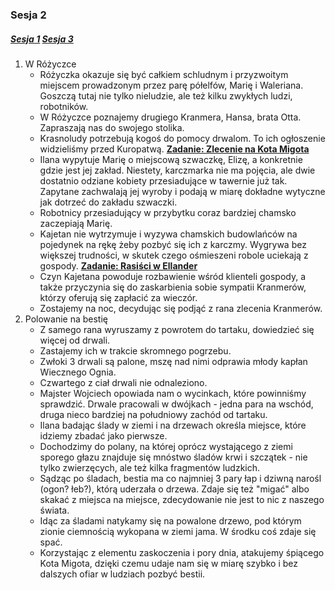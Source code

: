 ### Sesja 2
##### [Sesja 1](#sesja-001) [Sesja 3](#sesja-003)
1. W Różyczce
    - Różyczka okazuje się być całkiem schludnym i przyzwoitym miejscem prowadzonym przez parę półelfów, Marię i Waleriana. Goszczą tutaj nie tylko nieludzie, ale też kilku zwykłych ludzi, robotników.
    - W Różyczce poznajemy drugiego Kranmera, Hansa, brata Otta. Zapraszają nas do swojego stolika.
    - Krasnoludy potrzebują kogoś do pomocy drwalom. To ich ogłoszenie widzieliśmy przed Kuropatwą. **[Zadanie: Zlecenie na Kota Migota](#z_q1)**
    - Ilana wypytuje Marię o miejscową szwaczkę, Elizę, a konkretnie gdzie jest jej zakład. Niestety, karczmarka nie ma pojęcia, ale dwie dostatnio odziane kobiety przesiadujące w tawernie już tak. Zapytane zachwalają jej wyroby i podają w miarę dokładne wytyczne jak dotrzeć do zakładu szwaczki.
    - Robotnicy przesiadujący w przybytku coraz bardziej chamsko zaczepiają Marię.
    - Kajetan nie wytrzymuje i wyzywa chamskich budowlańców na pojedynek na rękę żeby pozbyć się ich z karczmy. Wygrywa bez większej trudności, w skutek czego ośmieszeni robole uciekają z gospody. **[Zadanie: Rasiści w Ellander](#z_q2)**
    - Czyn Kajetana powoduje rozbawienie wśród klienteli gospody, a także przyczynia się do zaskarbienia sobie sympatii Kranmerów, którzy oferują się zapłacić za wieczór.
    - Zostajemy na noc, decydując się podjąć z rana zlecenia Kranmerów.
2. Polowanie na bestię
    - Z samego rana wyruszamy z powrotem do tartaku, dowiedzieć się więcej od drwali.
    - Zastajemy ich w trakcie skromnego pogrzebu.
    - Zwłoki 3 drwali są palone, mszę nad nimi odprawia młody kapłan Wiecznego Ognia.
    - Czwartego z ciał drwali nie odnaleziono.
    - Majster Wojciech opowiada nam o wycinkach, które powinniśmy sprawdzić. Drwale pracowali w dwójkach - jedna para na wschód, druga nieco bardziej na południowy zachód od tartaku.
    - Ilana badając ślady w ziemi i na drzewach określa miejsce, które idziemy zbadać jako pierwsze.
    - Dochodzimy do polany, na której oprócz wystającego z ziemi sporego głazu znajduje się mnóstwo śladów krwi i szczątek - nie tylko zwierzęcych, ale też kilka fragmentów ludzkich.
    - Sądząc po śladach, bestia ma co najmniej 3 pary łap i dziwną narośl (ogon? łeb?), którą uderzała o drzewa. Zdaje się też "migać" albo skakać z miejsca na miejsce, zdecydowanie nie jest to nic z naszego świata.
    - Idąc za śladami natykamy się na powalone drzewo, pod którym zionie ciemnością wykopana w ziemi jama. W środku coś zdaje się spać.
    - Korzystając z elementu zaskoczenia i pory dnia, atakujemy śpiącego Kota Migota, dzięki czemu udaje nam się w miarę szybko i bez dalszych ofiar w ludziach pozbyć bestii.